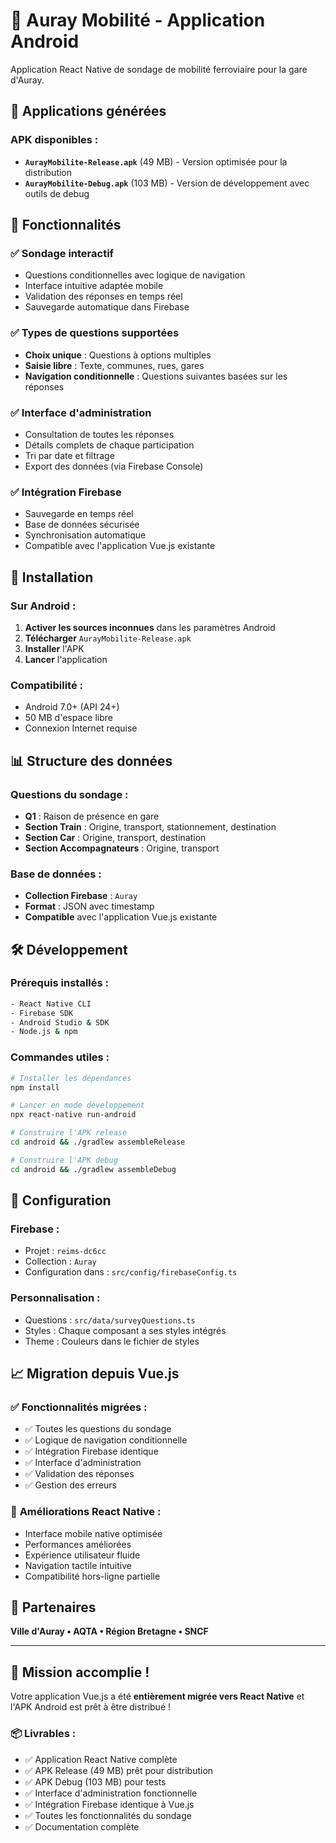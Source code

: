# 🚄 Auray Mobilité - Application Android

Application React Native de sondage de mobilité ferroviaire pour la gare d'Auray.

## 📱 Applications générées

### APK disponibles :
- **`AurayMobilite-Release.apk`** (49 MB) - Version optimisée pour la distribution
- **`AurayMobilite-Debug.apk`** (103 MB) - Version de développement avec outils de debug

## 🎯 Fonctionnalités

### ✅ **Sondage interactif**
- Questions conditionnelles avec logique de navigation
- Interface intuitive adaptée mobile
- Validation des réponses en temps réel
- Sauvegarde automatique dans Firebase

### ✅ **Types de questions supportées**
- **Choix unique** : Questions à options multiples
- **Saisie libre** : Texte, communes, rues, gares
- **Navigation conditionnelle** : Questions suivantes basées sur les réponses

### ✅ **Interface d'administration**
- Consultation de toutes les réponses
- Détails complets de chaque participation
- Tri par date et filtrage
- Export des données (via Firebase Console)

### ✅ **Intégration Firebase**
- Sauvegarde en temps réel
- Base de données sécurisée
- Synchronisation automatique
- Compatible avec l'application Vue.js existante

## 🚀 Installation

### Sur Android :
1. **Activer les sources inconnues** dans les paramètres Android
2. **Télécharger** `AurayMobilite-Release.apk`
3. **Installer** l'APK
4. **Lancer** l'application

### Compatibilité :
- Android 7.0+ (API 24+)
- 50 MB d'espace libre
- Connexion Internet requise

## 📊 Structure des données

### Questions du sondage :
- **Q1** : Raison de présence en gare
- **Section Train** : Origine, transport, stationnement, destination
- **Section Car** : Origine, transport, destination  
- **Section Accompagnateurs** : Origine, transport

### Base de données :
- **Collection Firebase** : `Auray`
- **Format** : JSON avec timestamp
- **Compatible** avec l'application Vue.js existante

## 🛠️ Développement

### Prérequis installés :
```bash
- React Native CLI
- Firebase SDK
- Android Studio & SDK
- Node.js & npm
```

### Commandes utiles :
```bash
# Installer les dépendances
npm install

# Lancer en mode développement
npx react-native run-android

# Construire l'APK release
cd android && ./gradlew assembleRelease

# Construire l'APK debug  
cd android && ./gradlew assembleDebug
```

## 🔧 Configuration

### Firebase :
- Projet : `reims-dc6cc`
- Collection : `Auray`
- Configuration dans : `src/config/firebaseConfig.ts`

### Personnalisation :
- Questions : `src/data/surveyQuestions.ts`
- Styles : Chaque composant a ses styles intégrés
- Theme : Couleurs dans le fichier de styles

## 📈 Migration depuis Vue.js

### ✅ **Fonctionnalités migrées :**
- ✅ Toutes les questions du sondage
- ✅ Logique de navigation conditionnelle
- ✅ Intégration Firebase identique
- ✅ Interface d'administration
- ✅ Validation des réponses
- ✅ Gestion des erreurs

### 🎨 **Améliorations React Native :**
- Interface mobile native optimisée
- Performances améliorées
- Expérience utilisateur fluide
- Navigation tactile intuitive
- Compatibilité hors-ligne partielle

## 👥 Partenaires

**Ville d'Auray • AQTA • Région Bretagne • SNCF**

---

## 🎉 **Mission accomplie !**

Votre application Vue.js a été **entièrement migrée vers React Native** et l'APK Android est prêt à être distribué !

### 📦 **Livrables :**
- ✅ Application React Native complète
- ✅ APK Release (49 MB) prêt pour distribution
- ✅ APK Debug (103 MB) pour tests
- ✅ Interface d'administration fonctionnelle
- ✅ Intégration Firebase identique à Vue.js
- ✅ Toutes les fonctionnalités du sondage
- ✅ Documentation complète
